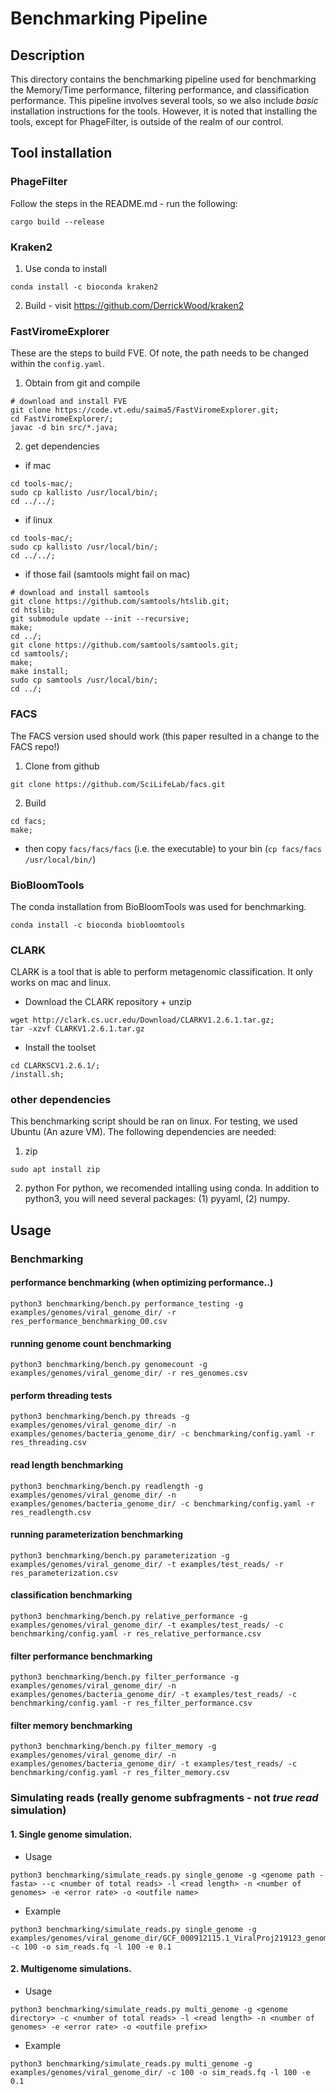 # Benchmarking Pipeline

## Description

This directory contains the benchmarking pipeline used for benchmarking the Memory/Time performance, filtering performance, and classification performance. This pipeline involves several tools, so we also include *basic* installation instructions for the tools. However, it is noted that installing the tools, except for PhageFilter, is outside of the realm of our control.

## Tool installation

### PhageFilter
Follow the steps in the README.md - run the following:
```
cargo build --release
```

### Kraken2

1. Use conda to install
```
conda install -c bioconda kraken2
```
2. Build - visit https://github.com/DerrickWood/kraken2

### FastViromeExplorer
These are the steps to build FVE. Of note, the path needs to be changed within the `config.yaml`.

1. Obtain from git and compile
```
# download and install FVE
git clone https://code.vt.edu/saima5/FastViromeExplorer.git;
cd FastViromeExplorer/;
javac -d bin src/*.java;
```

2. get dependencies

* if mac
```
cd tools-mac/;
sudo cp kallisto /usr/local/bin/;
cd ../../;
```

* if linux
```
cd tools-mac/;
sudo cp kallisto /usr/local/bin/;
cd ../../;
```

* if those fail (samtools might fail on mac)
```
# download and install samtools
git clone https://github.com/samtools/htslib.git;
cd htslib;
git submodule update --init --recursive;
make;
cd ../;
git clone https://github.com/samtools/samtools.git;
cd samtools/;
make;
make install;
sudo cp samtools /usr/local/bin/;
cd ../;
```

### FACS
The FACS version used should work (this paper resulted in a change to the FACS repo!)

1. Clone from github
```
git clone https://github.com/SciLifeLab/facs.git
```

2. Build
```
cd facs;
make;
```
* then copy `facs/facs/facs` (i.e. the executable) to your bin (`cp facs/facs /usr/local/bin/`)

### BioBloomTools
The conda installation from BioBloomTools was used for benchmarking.

```
conda install -c bioconda biobloomtools
```

### CLARK
CLARK is a tool that is able to perform metagenomic classification. It only works on mac and linux.

* Download the CLARK repository + unzip
```
wget http://clark.cs.ucr.edu/Download/CLARKV1.2.6.1.tar.gz;
tar -xzvf CLARKV1.2.6.1.tar.gz
```

* Install the toolset
```
cd CLARKSCV1.2.6.1/;
/install.sh;
```

### other dependencies

This benchmarking script should be ran on linux. For testing, we used Ubuntu (An azure VM). The following dependencies are needed:

1. zip
```
sudo apt install zip
```

2. python
For python, we recomended intalling using conda. In addition to python3, you will need several packages: (1) pyyaml, (2) numpy.


## Usage

### Benchmarking

#### performance benchmarking (when optimizing performance..)
```
python3 benchmarking/bench.py performance_testing -g examples/genomes/viral_genome_dir/ -r res_performance_benchmarking_O0.csv
```

#### running genome count benchmarking
```
python3 benchmarking/bench.py genomecount -g examples/genomes/viral_genome_dir/ -r res_genomes.csv
```

#### perform threading tests
```
python3 benchmarking/bench.py threads -g examples/genomes/viral_genome_dir/ -n examples/genomes/bacteria_genome_dir/ -c benchmarking/config.yaml -r res_threading.csv
```

#### read length benchmarking
```
python3 benchmarking/bench.py readlength -g examples/genomes/viral_genome_dir/ -n examples/genomes/bacteria_genome_dir/ -c benchmarking/config.yaml -r res_readlength.csv
```

#### running parameterization benchmarking
```
python3 benchmarking/bench.py parameterization -g examples/genomes/viral_genome_dir/ -t examples/test_reads/ -r res_parameterization.csv
```

#### classification benchmarking
```
python3 benchmarking/bench.py relative_performance -g examples/genomes/viral_genome_dir/ -t examples/test_reads/ -c benchmarking/config.yaml -r res_relative_performance.csv
```

#### filter performance benchmarking
```
python3 benchmarking/bench.py filter_performance -g examples/genomes/viral_genome_dir/ -n examples/genomes/bacteria_genome_dir/ -t examples/test_reads/ -c benchmarking/config.yaml -r res_filter_performance.csv
```

#### filter memory benchmarking
```
python3 benchmarking/bench.py filter_memory -g examples/genomes/viral_genome_dir/ -n examples/genomes/bacteria_genome_dir/ -t examples/test_reads/ -c benchmarking/config.yaml -r res_filter_memory.csv
```



### Simulating reads (really genome subfragments - not _true read_ simulation)

#### 1. Single genome simulation.

-   Usage

```
python3 benchmarking/simulate_reads.py single_genome -g <genome path - fasta> --c <number of total reads> -l <read length> -n <number of genomes> -e <error rate> -o <outfile name>
```

-   Example

```
python3 benchmarking/simulate_reads.py single_genome -g examples/genomes/viral_genome_dir/GCF_000912115.1_ViralProj219123_genomic.fna -c 100 -o sim_reads.fq -l 100 -e 0.1
```

#### 2. Multigenome simulations.

-   Usage

```
python3 benchmarking/simulate_reads.py multi_genome -g <genome directory> -c <number of total reads> -l <read length> -n <number of genomes> -e <error rate> -o <outfile prefix>
```

-   Example

```
python3 benchmarking/simulate_reads.py multi_genome -g examples/genomes/viral_genome_dir/ -c 100 -o sim_reads.fq -l 100 -e 0.1
```
